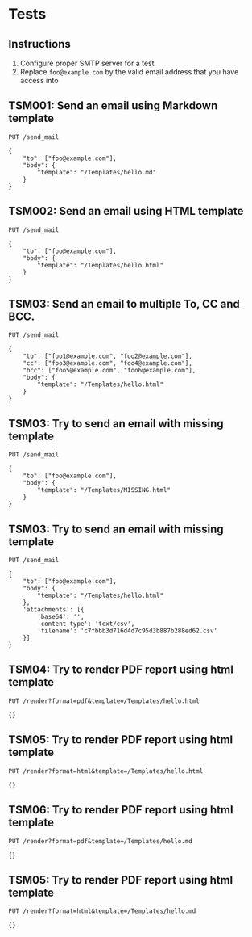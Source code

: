 # Tests

## Instructions

1) Configure proper SMTP server for a test
2) Replace `foo@example.com` by the valid email address that you have access into

## TSM001: Send an email using Markdown template

`PUT /send_mail`

```
{
    "to": ["foo@example.com"],
    "body": {
        "template": "/Templates/hello.md"
    }
}
```


## TSM002: Send an email using HTML template

`PUT /send_mail`

```
{
    "to": ["foo@example.com"],
    "body": {
        "template": "/Templates/hello.html"
    }
}
```


## TSM03: Send an email to multiple To, CC and BCC.

`PUT /send_mail`

```
{
    "to": ["foo1@example.com", "foo2@example.com"],
    "cc": ["foo3@example.com", "foo4@example.com"],
    "bcc": ["foo5@example.com", "foo6@example.com"],
    "body": {
        "template": "/Templates/hello.html"
    }
}
```


## TSM03: Try to send an email with missing template

`PUT /send_mail`

```
{
    "to": ["foo@example.com"],
    "body": {
        "template": "/Templates/MISSING.html"
    }
}
```


## TSM03: Try to send an email with missing template

`PUT /send_mail`

```
{
    "to": ["foo@example.com"],
    "body": {
        "template": "/Templates/hello.html"
    },
    'attachments': [{
        'base64': '',
        'content-type': 'text/csv',
        'filename': 'c7fbbb3d716d4d7c95d3b887b288ed62.csv'
    }]
}
```

## TSM04: Try to render PDF report using html template

`PUT /render?format=pdf&template=/Templates/hello.html`

```
{}
```

## TSM05: Try to render PDF report using html template

`PUT /render?format=html&template=/Templates/hello.html`

```
{}
```

## TSM06: Try to render PDF report using html template

`PUT /render?format=pdf&template=/Templates/hello.md`

```
{}
```

## TSM05: Try to render PDF report using html template

`PUT /render?format=html&template=/Templates/hello.md`

```
{}
```